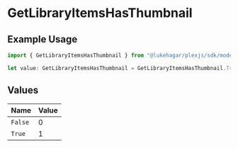 # GetLibraryItemsHasThumbnail

## Example Usage

```typescript
import { GetLibraryItemsHasThumbnail } from "@lukehagar/plexjs/sdk/models/operations";

let value: GetLibraryItemsHasThumbnail = GetLibraryItemsHasThumbnail.True;
```

## Values

| Name    | Value   |
| ------- | ------- |
| `False` | 0       |
| `True`  | 1       |
